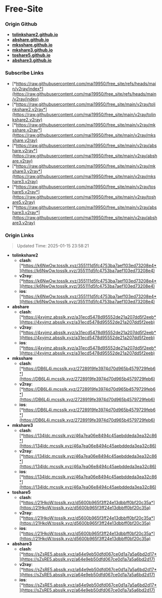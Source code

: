 # Free-Site

### Origin Github

- [**tolinkshare2.github.io**](https://github.com/tolinkshare2/tolinkshare2.github.io)
- [**abshare.github.io**](https://github.com/abshare/abshare.github.io)
- [**mksshare.github.io**](https://github.com/mksshare/mksshare.github.io)
- [**mkshare3.github.io**](https://github.com/mkshare3/mkshare3.github.io)
- [**toshare5.github.io**](https://github.com/toshare5/toshare5.github.io)
- [**abshare3.github.io**](https://github.com/abshare3/abshare3.github.io)

### Subscribe Links

- [*https://raw.githubusercontent.com/mai19950/free_site/refs/heads/main/v2ray/index*](https://raw.githubusercontent.com/mai19950/free_site/refs/heads/main/v2ray/index)
- [*https://raw.githubusercontent.com/mai19950/free_site/main/v2ray/tolinkshare2.v2ray*](https://raw.githubusercontent.com/mai19950/free_site/main/v2ray/tolinkshare2.v2ray)
- [*https://raw.githubusercontent.com/mai19950/free_site/main/v2ray/mksshare.v2ray*](https://raw.githubusercontent.com/mai19950/free_site/main/v2ray/mksshare.v2ray)
- [*https://raw.githubusercontent.com/mai19950/free_site/main/v2ray/abshare.v2ray*](https://raw.githubusercontent.com/mai19950/free_site/main/v2ray/abshare.v2ray)
- [*https://raw.githubusercontent.com/mai19950/free_site/main/v2ray/mkshare3.v2ray*](https://raw.githubusercontent.com/mai19950/free_site/main/v2ray/mkshare3.v2ray)
- [*https://raw.githubusercontent.com/mai19950/free_site/main/v2ray/toshare5.v2ray*](https://raw.githubusercontent.com/mai19950/free_site/main/v2ray/toshare5.v2ray)
- [*https://raw.githubusercontent.com/mai19950/free_site/main/v2ray/abshare3.v2ray*](https://raw.githubusercontent.com/mai19950/free_site/main/v2ray/abshare3.v2ray)

### Origin Links

> Updated Time: 2025-01-15 23:58:21

- **tolinkshare2**
  - **clash**: [*https://k6NwOw.tosslk.xyz/355111d5fc4753ba7aef103ed73208e4*](https://k6NwOw.tosslk.xyz/355111d5fc4753ba7aef103ed73208e4)
  - **v2ray**: [*https://k6NwOw.tosslk.xyz/355111d5fc4753ba7aef103ed73208e4*](https://k6NwOw.tosslk.xyz/355111d5fc4753ba7aef103ed73208e4)
  - **ios**: [*https://k6NwOw.tosslk.xyz/355111d5fc4753ba7aef103ed73208e4*](https://k6NwOw.tosslk.xyz/355111d5fc4753ba7aef103ed73208e4)
- **abshare**
  - **clash**: [*https://4xyjmz.absslk.xyz/a31ecd5478d95552de21a207dd5f2eeb*](https://4xyjmz.absslk.xyz/a31ecd5478d95552de21a207dd5f2eeb)
  - **v2ray**: [*https://4xyjmz.absslk.xyz/a31ecd5478d95552de21a207dd5f2eeb*](https://4xyjmz.absslk.xyz/a31ecd5478d95552de21a207dd5f2eeb)
  - **ios**: [*https://4xyjmz.absslk.xyz/a31ecd5478d95552de21a207dd5f2eeb*](https://4xyjmz.absslk.xyz/a31ecd5478d95552de21a207dd5f2eeb)
- **mksshare**
  - **clash**: [*https://DB6L4i.mcsslk.xyz/2728919fe3974d70d965b4579729feb6*](https://DB6L4i.mcsslk.xyz/2728919fe3974d70d965b4579729feb6)
  - **v2ray**: [*https://DB6L4i.mcsslk.xyz/2728919fe3974d70d965b4579729feb6*](https://DB6L4i.mcsslk.xyz/2728919fe3974d70d965b4579729feb6)
  - **ios**: [*https://DB6L4i.mcsslk.xyz/2728919fe3974d70d965b4579729feb6*](https://DB6L4i.mcsslk.xyz/2728919fe3974d70d965b4579729feb6)
- **mkshare3**
  - **clash**: [*https://134ldc.mcsslk.xyz/46a7ea06e8494c45aebddeda3ea32c86*](https://134ldc.mcsslk.xyz/46a7ea06e8494c45aebddeda3ea32c86)
  - **v2ray**: [*https://134ldc.mcsslk.xyz/46a7ea06e8494c45aebddeda3ea32c86*](https://134ldc.mcsslk.xyz/46a7ea06e8494c45aebddeda3ea32c86)
  - **ios**: [*https://134ldc.mcsslk.xyz/46a7ea06e8494c45aebddeda3ea32c86*](https://134ldc.mcsslk.xyz/46a7ea06e8494c45aebddeda3ea32c86)
- **toshare5**
  - **clash**: [*https://21HkoW.tosslk.xyz/d5600b965f3ff24e13dbbff0bf20c35a*](https://21HkoW.tosslk.xyz/d5600b965f3ff24e13dbbff0bf20c35a)
  - **v2ray**: [*https://21HkoW.tosslk.xyz/d5600b965f3ff24e13dbbff0bf20c35a*](https://21HkoW.tosslk.xyz/d5600b965f3ff24e13dbbff0bf20c35a)
  - **ios**: [*https://21HkoW.tosslk.xyz/d5600b965f3ff24e13dbbff0bf20c35a*](https://21HkoW.tosslk.xyz/d5600b965f3ff24e13dbbff0bf20c35a)
- **abshare3**
  - **clash**: [*https://sZsRE5.absslk.xyz/a64e9eb50dfd067ce0d1a7a5a6bd2d17*](https://sZsRE5.absslk.xyz/a64e9eb50dfd067ce0d1a7a5a6bd2d17)
  - **v2ray**: [*https://sZsRE5.absslk.xyz/a64e9eb50dfd067ce0d1a7a5a6bd2d17*](https://sZsRE5.absslk.xyz/a64e9eb50dfd067ce0d1a7a5a6bd2d17)
  - **ios**: [*https://sZsRE5.absslk.xyz/a64e9eb50dfd067ce0d1a7a5a6bd2d17*](https://sZsRE5.absslk.xyz/a64e9eb50dfd067ce0d1a7a5a6bd2d17)
